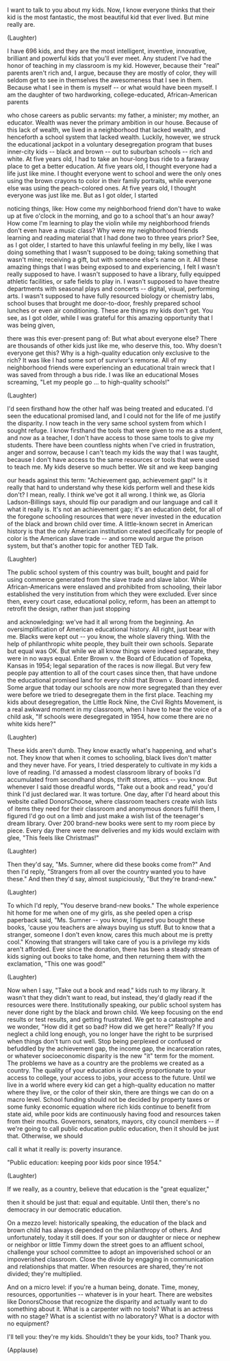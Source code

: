 
I want to talk to you about my kids.
Now, I know everyone thinks
that their kid is the most fantastic,
the most beautiful kid that ever lived.
But mine really are.

(Laughter)

I have 696 kids,
and they are the most intelligent,
inventive, innovative,
brilliant and powerful kids
that you&#39;ll ever meet.
Any student I&#39;ve had the honor of teaching
in my classroom is my kid.
However, because their &quot;real&quot;
parents aren&#39;t rich
and, I argue, because they
are mostly of color,
they will seldom get to see in themselves
the awesomeness that I see in them.
Because what I see in them is myself --
or what would have been myself.
I am the daughter of two hardworking,
college-educated, African-American parents

who chose careers as public servants:
my father, a minister;
my mother, an educator.
Wealth was never the primary
ambition in our house.
Because of this lack of wealth,
we lived in a neighborhood
that lacked wealth,
and henceforth a school system
that lacked wealth.
Luckily, however, we struck
the educational jackpot
in a voluntary desegregation program
that buses inner-city kids --
black and brown --
out to suburban schools -- rich and white.
At five years old, I had to take
an hour-long bus ride
to a faraway place
to get a better education.
At five years old, I thought
everyone had a life just like mine.
I thought everyone went to school
and were the only ones
using the brown crayons
to color in their family portraits,
while everyone else was using
the peach-colored ones.
At five years old, I thought
everyone was just like me.
But as I got older, I started

noticing things, like:
How come my neighborhood friend
don&#39;t have to wake up
at five o&#39;clock in the morning,
and go to a school that&#39;s an hour away?
How come I&#39;m learning to play the violin
while my neighborhood friends
don&#39;t even have a music class?
Why were my neighborhood friends
learning and reading material
that I had done two to three years prior?
See, as I got older,
I started to have
this unlawful feeling in my belly,
like I was doing something
that I wasn&#39;t supposed to be doing;
taking something that wasn&#39;t mine;
receiving a gift,
but with someone else&#39;s name on it.
All these amazing things
that I was being exposed to
and experiencing,
I felt I wasn&#39;t really supposed to have.
I wasn&#39;t supposed to have a library,
fully equipped athletic facilities,
or safe fields to play in.
I wasn&#39;t supposed to have
theatre departments
with seasonal plays and concerts --
digital, visual, performing arts.
I wasn&#39;t supposed to have
fully resourced biology or chemistry labs,
school buses that brought me door-to-door,
freshly prepared school lunches
or even air conditioning.
These are things my kids don&#39;t get.
You see, as I got older,
while I was grateful
for this amazing opportunity
that I was being given,

there was this ever-present pang of:
But what about everyone else?
There are thousands
of other kids just like me,
who deserve this, too.
Why doesn&#39;t everyone get this?
Why is a high-quality education
only exclusive to the rich?
It was like I had some sort
of survivor&#39;s remorse.
All of my neighborhood friends
were experiencing
an educational train wreck
that I was saved from through a bus ride.
I was like an educational Moses screaming,
&quot;Let my people go ...
to high-quality schools!&quot;

(Laughter)

I&#39;d seen firsthand how the other half
was being treated and educated.
I&#39;d seen the educational promised land,
and I could not for the life of me
justify the disparity.
I now teach in the very same school system
from which I sought refuge.
I know firsthand the tools
that were given to me as a student,
and now as a teacher, I don&#39;t have
access to those same tools
to give my students.
There have been countless nights
when I&#39;ve cried in frustration,
anger
and sorrow,
because I can&#39;t teach my kids
the way that I was taught,
because I don&#39;t have access
to the same resources or tools
that were used to teach me.
My kids deserve so much better.
We sit and we keep banging

our heads against this term:
&quot;Achievement gap, achievement gap!&quot;
Is it really that hard to understand
why these kids perform well
and these kids don&#39;t?
I mean, really.
I think we&#39;ve got it all wrong.
I think we,
as Gloria Ladson-Billings says,
should flip our paradigm and our language
and call it what it really is.
It&#39;s not an achievement gap;
it&#39;s an education debt,
for all of the foregone schooling
resources that were never invested
in the education of the black
and brown child over time.
A little-known secret in American history
is that the only American institution
created specifically for people of color
is the American slave trade --
and some would argue the prison system,
but that&#39;s another topic
for another TED Talk.

(Laughter)

The public school system of this country
was built, bought and paid for
using commerce generated
from the slave trade and slave labor.
While African-Americans were enslaved
and prohibited from schooling,
their labor established
the very institution
from which they were excluded.
Ever since then, every court case,
educational policy, reform,
has been an attempt
to retrofit the design,
rather than just stopping

and acknowledging:
we&#39;ve had it all wrong from the beginning.
An oversimplification
of American educational history.
All right, just bear with me.
Blacks were kept out -- you know,
the whole slavery thing.
With the help
of philanthropic white people,
they built their own schools.
Separate but equal was OK.
But while we all know
things were indeed separate,
they were in no ways equal.
Enter Brown v. the Board of Education
of Topeka, Kansas in 1954;
legal separation of the races
is now illegal.
But very few people pay attention
to all of the court cases since then,
that have undone the educational
promised land for every child
that Brown v. Board intended.
Some argue that today our schools
are now more segregated
than they ever were before we tried
to desegregate them in the first place.
Teaching my kids about desegregation,
the Little Rock Nine,
the Civil Rights Movement,
is a real awkward moment in my classroom,
when I have to hear
the voice of a child ask,
&quot;If schools were desegregated in 1954,
how come there are no white kids here?&quot;

(Laughter)

These kids aren&#39;t dumb.
They know exactly what&#39;s happening,
and what&#39;s not.
They know that when it comes to schooling,
black lives don&#39;t matter
and they never have.
For years, I tried desperately
to cultivate in my kids a love of reading.
I&#39;d amassed a modest classroom library
of books I&#39;d accumulated
from secondhand shops,
thrift stores, attics -- you know.
But whenever I said those dreadful words,
&quot;Take out a book and read,&quot;
you&#39;d think I&#39;d just declared war.
It was torture.
One day,
after I&#39;d heard about this website
called DonorsChoose,
where classroom teachers create wish lists
of items they need for their classroom
and anonymous donors fulfill them,
I figured I&#39;d go out on a limb
and just make a wish list
of the teenager&#39;s dream library.
Over 200 brand-new books
were sent to my room piece by piece.
Every day there were new deliveries
and my kids would exclaim with glee,
&quot;This feels like Christmas!&quot;

(Laughter)

Then they&#39;d say,
&quot;Ms. Sumner, where did
these books come from?&quot;
And then I&#39;d reply,
&quot;Strangers from all over the country
wanted you to have these.&quot;
And then they&#39;d say, almost suspiciously,
&quot;But they&#39;re brand-new.&quot;

(Laughter)

To which I&#39;d reply,
&quot;You deserve brand-new books.&quot;
The whole experience hit home
for me when one of my girls,
as she peeled open a crisp paperback said,
&quot;Ms. Sumner -- you know,
I figured you bought these books,
&#39;cause you teachers
are always buying us stuff.
But to know that a stranger,
someone I don&#39;t even know,
cares this much about me
is pretty cool.&quot;
Knowing that strangers
will take care of you
is a privilege my kids aren&#39;t afforded.
Ever since the donation,
there has been a steady stream of kids
signing out books to take home,
and then returning them
with the exclamation,
&quot;This one was good!&quot;

(Laughter)

Now when I say,
&quot;Take out a book and read,&quot;
kids rush to my library.
It wasn&#39;t that they didn&#39;t want to read,
but instead, they&#39;d gladly read
if the resources were there.
Institutionally speaking,
our public school system has never
done right by the black and brown child.
We keep focusing on the end results
or test results,
and getting frustrated.
We get to a catastrophe and we wonder,
&quot;How did it get so bad?
How did we get here?&quot;
Really?
If you neglect a child long enough,
you no longer have
the right to be surprised
when things don&#39;t turn out well.
Stop being perplexed
or confused
or befuddled
by the achievement gap,
the income gap,
the incarceration rates,
or whatever socioeconomic disparity
is the new &quot;it&quot; term for the moment.
The problems we have as a country
are the problems we created as a country.
The quality of your education
is directly proportionate
to your access to college,
your access to jobs,
your access to the future.
Until we live in a world where every kid
can get a high-quality education
no matter where they live,
or the color of their skin,
there are things we can do
on a macro level.
School funding should not
be decided by property taxes
or some funky economic equation
where rich kids continue
to benefit from state aid,
while poor kids are continuously
having food and resources
taken from their mouths.
Governors, senators, mayors,
city council members --
if we&#39;re going to call
public education public education,
then it should be just that.
Otherwise, we should

call it what it really is:
poverty insurance.

&quot;Public education:
keeping poor kids poor since 1954.&quot;

(Laughter)

If we really, as a country, believe
that education is the &quot;great equalizer,&quot;

then it should be just that:
equal and equitable.
Until then, there&#39;s no democracy
in our democratic education.

On a mezzo level:
historically speaking, the education
of the black and brown child
has always depended
on the philanthropy of others.
And unfortunately, today it still does.
If your son or daughter or niece
or nephew or neighbor
or little Timmy down the street
goes to an affluent school,
challenge your school committee
to adopt an impoverished school
or an impoverished classroom.
Close the divide by engaging
in communication
and relationships that matter.
When resources are shared,
they&#39;re not divided;
they&#39;re multiplied.

And on a micro level:
if you&#39;re a human being,
donate.
Time, money, resources, opportunities --
whatever is in your heart.
There are websites like DonorsChoose
that recognize the disparity
and actually want
to do something about it.
What is a carpenter with no tools?
What is an actress with no stage?
What is a scientist with no laboratory?
What is a doctor with no equipment?

I&#39;ll tell you:
they&#39;re my kids.
Shouldn&#39;t they be your kids, too?
Thank you.

(Applause)

